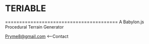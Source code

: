 # TERIABLE
========================================
A Babylon.js Procedural Terrain Generator

Pryme8@gmail.com <--Contact
